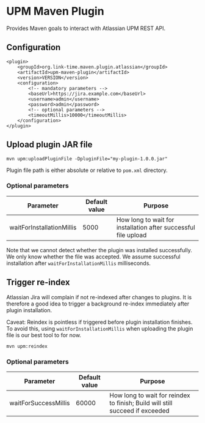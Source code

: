 # UPM Maven Plugin
Provides Maven goals to interact with Atlassian UPM REST API.

## Configuration
```
<plugin>
    <groupId>org.link-time.maven.plugin.atlassian</groupId>
    <artifactId>upm-maven-plugin</artifactId>
    <version>VERSION</version>
    <configuration>
        <!-- mandatory parameters -->
        <baseUrl>https://jira.example.com</baseUrl>
        <username>admin</username>
        <password>admin</password>
        <!-- optional parameters -->
        <timeoutMillis>10000</timeoutMillis>
    </configuration>
</plugin>
```

## Upload plugin JAR file
```
mvn upm:uploadPluginFile -DpluginFile="my-plugin-1.0.0.jar"
```
Plugin file path is either absolute or relative to `pom.xml` directory.

### Optional parameters

| Parameter | Default value | Purpose |
| --------- | ------------- | ------- |
| waitForInstallationMillis | 5000 | How long to wait for installation after successful file upload |

Note that we cannot detect whether the plugin was installed successfully.
We only know whether the file was accepted. We assume successful installation
after `waitForInstallationMillis` milliseconds.

## Trigger re-index
Atlassian Jira will complain if not re-indexed after changes to plugins.
It is therefore a good idea to trigger a background re-index immediately
after plugin installation.

Caveat: Reindex is pointless if triggered before plugin installation finishes.
To avoid this, using `waitForInstallationMillis` when uploading the plugin file
is our best tool to for now.

```
mvn upm:reindex
```

### Optional parameters

| Parameter | Default value | Purpose |
| --------- | ------------- | ------- |
| waitForSuccessMillis | 60000 | How long to wait for reindex to finish; Build will still succeed if exceeded |